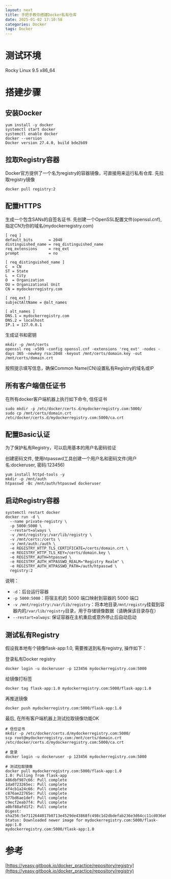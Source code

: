 ```yaml
---
layout: next
title: 手把手教你搭建Docker私有仓库
date: 2025-01-02 17:10:58
categories: Docker
tags: Docker
---
```


<!-- toc -->

<!-- more -->

# 测试环境
Rocky Linux 9.5 x86_64

# 搭建步骤

## 安装Docker
```
yum install -y docker
systemctl start docker
systemctl enable docker
docker --version
Docker version 27.4.0, build bde2b89
```

## 拉取Registry容器
Docker官方提供了一个名为registry的容器镜像，可直接用来运行私有仓库. 先拉取registry镜像
```
docker pull registry:2
```

## 配置HTTPS
生成一个包含SANs的自签名证书. 先创建一个OpenSSL配置文件(openssl.cnf), 指定CN为你的域名(mydockerregistry.com)
```
[ req ]
default_bits       = 2048
distinguished_name = req_distinguished_name
req_extensions     = req_ext
prompt             = no

[ req_distinguished_name ]
C  = CN
ST = State
L  = City
O  = Organization
OU = Organizational Unit
CN = mydockerregistry.com

[ req_ext ]
subjectAltName = @alt_names

[ alt_names ]
DNS.1 = mydockerregistry.com
DNS.2 = localhost
IP.1 = 127.0.0.1
```
生成证书和密钥
```
mkdir -p /mnt/certs
openssl req -x509 -config openssl.cnf -extensions 'req_ext' -nodes -days 365 -newkey rsa:2048 -keyout /mnt/certs/domain.key -out /mnt/certs/domain.crt
```
按照提示填写信息，确保Common Name(CN)设置私有Registry的域名或IP

## 所有客户端信任证书
在所有docker客户端机器上执行如下命令, 信任证书
```
sudo mkdir -p /etc/docker/certs.d/mydockerregistry.com:5000/
sudo cp /mnt/certs/domain.crt /etc/docker/certs.d/mydockerregistry.com:5000/ca.crt
```

## 配置Basic认证
为了保护私有Registry，可以启用基本的用户名密码验证

创建密码文件, 使用htpasswd工具创建一个用户名和密码文件(用户名:dockeruser, 密码:123456)
```
yum install httpd-tools -y
mkdir -p /mnt/auth
htpasswd -Bc /mnt/auth/htpasswd dockeruser
```

## 启动Registry容器
```
systemctl restart docker
docker run -d \
  --name private-registry \
  -p 5000:5000 \
  --restart=always \
  -v /mnt/registry:/var/lib/registry \
  -v /mnt/certs:/certs \
  -v /mnt/auth:/auth \
  -e REGISTRY_HTTP_TLS_CERTIFICATE=/certs/domain.crt \
  -e REGISTRY_HTTP_TLS_KEY=/certs/domain.key \
  -e REGISTRY_AUTH=htpasswd \
  -e REGISTRY_AUTH_HTPASSWD_REALM="Registry Realm" \
  -e REGISTRY_AUTH_HTPASSWD_PATH=/auth/htpasswd \
  registry:2
```
说明：
* `-d`：后台运行容器
* `-p 5000:5000`：将宿主机的 5000 端口映射到容器的 5000 端口
* `-v /mnt/registry:/var/lib/registry`：将本地目录`/mnt/registry`挂载到容器内的`/var/lib/registry`目录，用于存储镜像数据（请确保该目录存在）
* `--restart=always`: 保证容器在主机重启或意外停止后自动启动


## 测试私有Registry
假设我本地有个镜像flask-app:1.0, 需要推送到私有registry, 操作如下：

登录私有Docker registry
```
docker login -u dockeruser -p 123456 mydockerregistry.com:5000
```
给镜像打标签
```
docker tag flask-app:1.0 mydockerregistry.com:5000/flask-app:1.0
```
再推送镜像
```
docker push mydockerregistry.com:5000/flask-app:1.0
```
最后, 在所有客户端机器上测试拉取镜像功能OK
```
# 信任证书
mkdir -p /etc/docker/certs.d/mydockerregistry.com:5000/
scp root@mydockerregistry.com:/mnt/certs/domain.crt /etc/docker/certs.d/mydockerregistry.com:5000/ca.crt

# 登录
docker login -u dockeruser -p 123456 mydockerregistry.com:5000

# 测试拉取镜像
docker pull mydockerregistry.com:5000/flask-app:1.0
1.0: Pulling from flask-app
486dbf987c66: Pull complete
1da0723265ec: Pull complete
4f4cb1a24c66: Pull complete
c876ae22765e: Pull complete
577bd6ae1def: Pull complete
c9ecf2eab7f4: Pull complete
a0bf88afd1f2: Pull complete
Digest: sha256:5e7112644017b0713e4529de43868fc498c1d2dbdefab236e3d64cc11cd036e0
Status: Downloaded newer image for mydockerregistry.com:5000/flask-app:1.0
mydockerregistry.com:5000/flask-app:1.0
```

# 参考
[https://yeasy.gitbook.io/docker_practice/repository/registry](https://yeasy.gitbook.io/docker_practice/repository/registry)